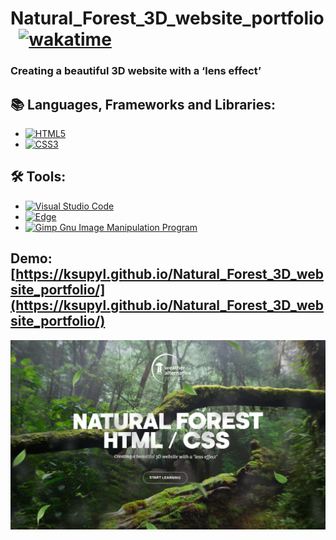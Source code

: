 # Natural_Forest_3D_website_portfolio &nbsp;&nbsp;[![wakatime](https://wakatime.com/badge/github/ksupyl/Natural_Forest_3D_website_portfolio.svg)](https://wakatime.com/badge/github/ksupyl/Natural_Forest_3D_website_portfolio)

### Creating a beautiful 3D website with a ‘lens effect’

## :books: Languages, Frameworks and Libraries:
- [![HTML5](https://img.shields.io/badge/html5-%23E34F26.svg?style=for-the-badge&logo=html5&logoColor=white)](https://developer.mozilla.org/en-US/docs/Web/HTML)
- [![CSS3](https://img.shields.io/badge/css3-%231572B6.svg?style=for-the-badge&logo=css3&logoColor=white)](https://www.w3schools.com/css/)

## :hammer_and_wrench: Tools:
- [![Visual Studio Code](https://img.shields.io/badge/Visual%20Studio%20Code-0078d7.svg?style=for-the-badge&logo=visual-studio-code&logoColor=white)](https://code.visualstudio.com/)
- [![Edge](https://img.shields.io/badge/Edge-0078D7?style=for-the-badge&logo=Microsoft-edge&logoColor=white)](https://www.microsoft.com/en-us/edge/?form=MA13FJ)
- [![Gimp Gnu Image Manipulation Program](https://img.shields.io/badge/Gimp-657D8B?style=for-the-badge&logo=gimp&logoColor=FFFFFF)](https://www.gimp.org)

## **Demo:** [https://ksupyl.github.io/Natural_Forest_3D_website_portfolio/](https://ksupyl.github.io/Natural_Forest_3D_website_portfolio/) 
![3d_website](./img/demonstration/demonstration1.png)
